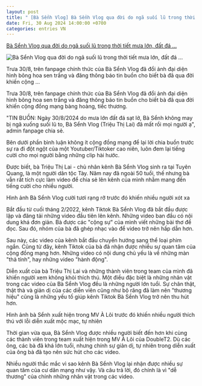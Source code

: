 ```yaml
---
layout: post
title: " [Bà Sểnh Vlog] Bà Sểnh Vlog qua đời do ngã suối lũ trong thời tiết mưa lớn, đất đá ..."
date: Fri, 30 Aug 2024 14:00:00 +0700
categories: entries VN
---
```

[Bà Sểnh Vlog qua đời do ngã suối lũ trong thời tiết mưa lớn, đất đá ...](https://kenh14.vn/ba-senh-vlog-qua-doi-do-nga-suoi-lu-trong-thoi-tiet-mua-lon-dat-da-sat-lo-215240830132222143.chn)

![Bà Sểnh Vlog qua đời do ngã suối lũ trong thời tiết mưa lớn, đất đá ...](https://kenh14cdn.com/zoom/600_315/203336854389633024/2024/8/30/456080187-1046458933745975-4166067880456686385-n-1724998788829621372442-30-0-533-960-crop-17249988094562067307476.jpg)

Trưa 30/8, trên fanpage chính thức của Bà Sểnh Vlog đã đổi ảnh đại diện hình bông hoa sen trắng và đăng thông báo tin buồn cho biết bà đã qua đời khiến cộng ...

Trưa 30/8, trên fanpage chính thức của Bà Sểnh Vlog đã đổi ảnh đại diện hình bông hoa sen trắng và đăng thông báo tin buồn cho biết bà đã qua đời khiến cộng đồng mạng bàng hoàng, tiếc thương.

"TIN BUỒN: Ngày 30/8/2024 do mưa lớn đất đá sạt lở, Bà Sểnh không may bị ngã xuống suối lũ to, Bà Sểnh Vlog (Triệu Thị Lai) đã mất rồi mọi người ạ", admin fanpage chia sẻ.

Bên dưới phần bình luận không ít cộng đồng mạng để lại lời chia buồn trước sự ra đi đột ngột của một Youtuber/Tiktoker cao niên, luôn đem lại tiếng cười cho mọi người bằng những clip hài hước.

Được biết, bà Triệu Thị Lai - chủ nhân kênh Bà Sểnh Vlog sinh ra tại Tuyên Quang, là một người dân tộc Tày. Năm nay đã ngoài 50 tuổi, thế nhưng bà vẫn rất tích cực làm video để chia sẻ lên kênh của mình nhằm mang đến tiếng cười cho nhiều người.

Hình ảnh Bà Sểnh Vlog cười tươi rạng rỡ trước đó khiến nhiều người xót xa

Bắt đầu từ cuối tháng 2/2022, kênh Tiktok Bà Sểnh Vlog đã bắt đầu được lập và đăng tải những video đầu tiên lên kênh. Những video ban đầu có nội dung khá đơn giản. Bà được các "cộng sự" của mình viết những bài thơ để đọc. Sau đó, nhóm của bà đã ghép nhạc vào để video trở nên hấp dẫn hơn.

Sau này, các video của kênh bắt đầu chuyển hướng sang thể loại phim ngắn. Cũng từ đây, kênh Tiktok của bà đã nhận được nhiều sự quan tâm của cộng đồng mạng hơn. Những video có nội dung chủ yếu là về những màn "thả tính", hay những video "hành động".

Diễn xuất của bà Triệu Thị Lai và những thành viên trong team của mình đã khiến người xem không khỏi thích thú. Một điều đặc biệt là những nhân vật trong các video của Bà Sểnh Vlog đều là những người lớn tuổi. Sự chân thật, thật thà và giản dị của các diễn viên cũng như bộ răng đã làm nên "thương hiệu" cũng là những yếu tố giúp kênh Tiktok Bà Sềnh Vlog trở nên thu hút hơn.

Hình ảnh bà Sểnh xuất hiện trong MV À Lôi trước đó khiến nhiều người thích thú với lỗi diễn xuất mộc mạc, tự nhiên

Thời gian vừa qua, Bà Sểnh Vlog được nhiều người biết đến hơn khi cùng các thành viên trong team xuất hiện trong MV À Lôi của DoubleT2. Dù các ông, các bà đã khá lớn tuổi, nhưng chính sự giản dị, tự nhiên trong diễn xuất của ông bà đã tạo nên sức hút cho các video.

Nhiều người thắc mắc vì sao kênh Bà Sểnh Vlog lại nhận được nhiều sự quan tâm của cư dân mạng như vậy. Và câu trả lời, đó chính là vì "dễ thương" của chính những nhân vật trong các video.

